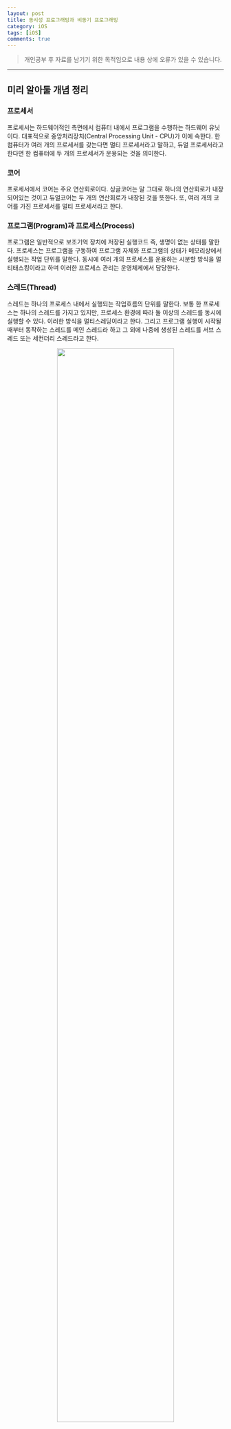 ```yaml
---
layout: post
title: 동시성 프로그래밍과 비동기 프로그래밍
category: iOS
tags: [iOS]
comments: true
---
```


> 개인공부 후 자료를 남기기 위한 목적임으로 내용 상에 오류가 있을 수 있습니다.    

<hr>


## 미리 알아둘 개념 정리

### 프로세서

프로세서는 하드웨어적인 측면에서 컴퓨터 내에서 프로그램을 수행하는 하드웨어 유닛이다. 대표적으로 중앙처리장치(Central Processing Unit - CPU)가 이에 속한다. 한 컴퓨터가 여러 개의 프로세서를 갖는다면 멀티 프로세서라고 말하고, 듀얼 프로세서라고 한다면 한 컴퓨터에 두 개의 프로세서가 운용되는 것을 의미한다.

### 코어

프로세서에서 코어는 주요 연산회로이다. 싱글코어는 말 그대로 하나의 연산회로가 내장되어있는 것이고 듀얼코어는 두 개의 연산회로가 내장된 것을 뜻한다. 또, 여러 개의 코어를 가진 프로세서를 멀티 프로세서라고 한다.

### 프로그램(Program)과 프로세스(Process)

프로그램은 일반적으로 보조기억 장치에 저장된 실행코드 즉, 생명이 없는 상태를 말한다. 프로세스는 프로그램을 구동하여 프로그램 자체와 프로그램의 상태가 메모리상에서 실행되는 작업 단위를 말한다. 동시에 여러 개의 프로세스를 운용하는 시분할 방식을 멀티태스킹이라고 하며 이러한 프로세스 관리는 운영체제에서 담당한다.

### 스레드(Thread)

스레드는 하나의 프로세스 내에서 실행되는 작업흐름의 단위를 말한다. 보통 한 프로세스는 하나의 스레드를 가지고 있지만, 프로세스 환경에 따라 둘 이상의 스레드를 동시에 실행할 수 있다. 이러한 방식을 멀티스레딩이라고 한다. 그리고 프로그램 실행이 시작될 때부터 동작하는 스레드를 메인 스레드라 하고 그 외에 나중에 생성된 스레드를 서브 스레드 또는 세컨더리 스레드라고 한다.

<center>
<figure>
<img src="/assets/post-img/iOS/71_1.png" alt="" width="80%">
</figure>
</center>


## 비동기(Asynchronous) 프로그래밍

프로그램의 주 실행 흐름을 멈추어서 기다리는 부분 없이 바로 다음 작업을 실행할 수 있게 하는 방식이다.

즉, 코드의 실행 결과 처리를 별도의 공간에 맡겨둔 뒤 결과를 기다리지 않고 바로 다음 코드를 실행하는 병렬처리 방식을 의미한다. 비동기 프로그래밍은 언어 및 프레임워크에서 지원하는 여러 방법으로 구현할 수 있다.

## 동시성(Concurrency) 프로그래밍

논리적인 용어로 동시에 실행되는 것처럼 보이는 것을 의미한다.

싱글 코어(멀티 코어에서도 가능)에서 멀티스레드를 동작시키기 위한 방식으로 멀티 태스킹을 위해 여러 개의 스레드가 번갈아 가면서 실행되는 방식이다. 동시성을 이용한 싱글 코어의 멀티 태스킹은 각 스레드들이 병렬적으로 실행되는 것처럼 보이지만 사실은 서로 번갈아 가면서 실행되고 있는 방식이다.

<center>
<figure>
<img src="/assets/post-img/iOS/72.png" alt="" width="80%">
</figure>
</center>

## 병렬성(Parallelism) 프로그래밍

물리적으로 동시에 정확히 동시에 실행되는 것을 의미한다.

 멀티 코어에서 멀티 스레드를 동작시키는 방식으로 데이터 병렬성(Data Parallelism)과 작업 병렬성(Task Parallelism)으로 구분된다.

- 데이터 병렬성: 전체 데이터를 나누어 서브 데이터들로 만든 뒤, 서브 데이터들을 병렬 처리해서 작업을 빠르게 수행하는 방법

<center>
<figure>
<img src="/assets/post-img/iOS/73.png" alt="" width="80%">
</figure>
</center>

- 작업 병렬성 : 서로 다른 작업을 병렬 처리하는 방법

<center>
<figure>
<img src="/assets/post-img/iOS/74.png" alt="" width="80%">
</figure>
</center>


### 동시성(Concurrecny)과 병렬성(Parallelism) 차이

동시성 프로그래밍과 병렬성 프로그래밍 모두 비동기(Asynchronous) 동작을 구현할 수 있지만, 그 동작 원리가 다르다

- 동시성(Concurrecny) : 통장을 만들러 온 N개의 대기열과 한 명 이상의 은행직원
- 병렬성(Parallelism) : 통장을 만들러 온 N개의 대기열과 N명의 은행직원

<center>
<figure>
<img src="/assets/post-img/iOS/75.png" alt="" width="80%">
</figure>
</center>

<center>
<figure>
<img src="/assets/post-img/iOS/76.png" alt="" width="80%">
</figure>
</center>

즉, 동시성은 싱글코어 및 멀티코어에서 모두 구현할 수 있지만, 병렬성은 멀티 코어에서만 구현할 수 있다.


#### iOS 환경 동시성 프로그래밍 지원 종류

- Grand Central Dispatch (GCD) : 멀티 코어와 멀티 프로세싱 환경에서 최적화된 프로그래밍을 할 수 있도록 애플이 개발한 기술
- 연산 대기열 (Operation Queue) : 비동기적으로 실행되어야 하는 작업을 객체 지향적인 방법으로 사용
- Thread : 멀티스레드 프로그래밍을 위한 애플에서 제공하는 스레드 클래스
